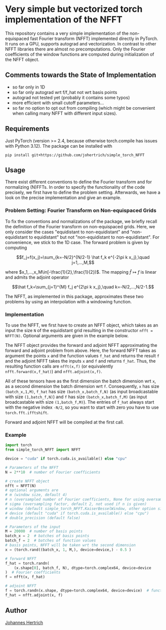 # Very simple but vectorized torch implementation of the NFFT

This repository contains a very simple implementation of the non-equispaced fast Fourier transform (NFFT)
implemented directly in PyTorch. It runs on a GPU, supports autograd and vectorization.
In contrast to other NFFT libraries there are almost no precomputations. Only the Fourier coefficients of the window functions
are computed during initialization of the NFFT object.

## Comments towards the State of Implementation

- so far only in 1D
- so far only autograd wrt f/f_hat not wrt basis points
- autograd not tested yet (probably it contains some typos)
- more efficient with small cutoff parameters...
- so far no option to opt out from compiling (which might be convenient when calling many NFFT with different input sizes).

## Requirements

Just PyTorch (version >= 2.4, because otherwise torch.compile has issues with Python 3.12).
The package can be installed with

```
pip install git+https://github.com/johertrich/simple_torch_NFFT
```

## Usage

There exist different conventions to define the Fourier transform and for normalizing (N)FFTs.
In order to specify the functionality of the code precisely, we first have to define
the problem setting. Afterwards, we have a look on the precise implementation and give an example.

### Problem Setting: Fourier Transform on Non-equispaced Grids

To fix the conventions and normalizations of the package, we briefly recall the definition of the
Fourier transform on non-equispaced grids. Here, we only consider the cases "equidistant to non-equidistant" and
"non-equidistant to equidistant" but not "non-equidistant to non-equidistant". For convenience, we stick to the 1D case.
The forward problem is given by computing

$$f_j=f(x_j)=\sum_{k=-N/2}^{N/2-1} \hat f_k e^{-2\pi k x_j},\quad j=1,...,M,$$

where $x_1,...,x_M\in[-\frac{1}{2},\frac{1}{2})$.
The mapping $\hat f \mapsto f$ is linear and admits the adjoint operator

$$\hat f_k=\sum_{j=1}^{M} f_j e^{2\pi k x_j},\quad k=-N/2,...,N/2-1.$$

The NFFT, as implemented in this package, approximates these two problems by using an interpolation with
a windowing function.

### Implementation

To use the NFFT, we first have to create an NFFT object, which takes as an input the size `N` of the equidistant
grid resulting in the constructor `nfft = NFFT(N)`. Optional arguments are given in the example below.

The NFFT object provides the forward and adjoint NFFT approximating the forward and adjoint problem from above.
Here, the forward NFFT takes as argument the points `x` and the function values `f_hat` and returns the result `f` and the
adjoint NFFT takes the inputs `x` and `f` and returns `f_hat`. Thus, the resulting function calls are `nfft(x,f)` 
(or equivalently `nfft.forward(x,f_hat)`) and `nfft.adjoint(x,f)`.

All of these tensors have as the first dimension the batch dimension wrt `x`, as a second dimension the batch dimension wrt `f`.
Consequently, `x` has size `(batch_x,1,M)`, `f_hat` has size `(batch_x,batch_f,N)` (as input broadcastable with size `(1,batch_f,N)`) and `f` has size `(batch_x,batch_f,M)` 
(as input broadcastable with size `(1,batch_f,M)`). The entries of `f_hat` always start with the negative index `-N/2`, so you want to start with
zero you have to use `torch.fft.ifftshift`.

Forward and adjoint NFFT will be compiled at the first call.


### Example

```python
import torch
from simple_torch_NFFT import NFFT

device = "cuda" if torch.cuda.is_available() else "cpu"

# Parameters of the NFFT
N = 2**10  # number of Fourier coefficients

# create NFFT object
nfft = NFFT(N)
# optional arguments are
# m (window size, default 4)
# n (oversampled number of Fourier coefficients, None for using oversampling factor, default: None)
# sigma (oversampling factor, default 2, not used if n is given)
# window (default simple_torch_NFFT.KaiserBesselWindow, other option simple_torch_NFFT.GaussWindow)
# device (default "cuda" if torch.cuda.is_available() else "cpu")
# double_precision (default false)

# Parameters of the input
M = 20000  # number of basis points
batch_x = 2  # batches of basis points
batch_f = 2  # batches of function values
# basis points, NFFT will be taken wrt the second dimension
x = (torch.rand((batch_x, 1, M,), device=device,) - 0.5 )

# forward NFFT
f_hat = torch.randn(
    (x.shape[0], batch_f, N), dtype=torch.complex64, device=device
)  # Fourier coefficients
f = nfft(x, f_hat)

# adjoint NFFT
f = torch.randn(x.shape, dtype=torch.complex64, device=device)  # function values
f_hat = nfft.adjoint(x, f)

```

## Author

[Johannes Hertrich](https://johertrich.github.io)
